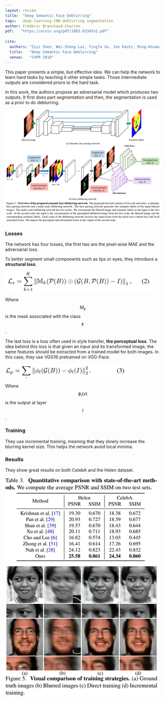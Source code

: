 ```yaml
---
layout: review
title:  "Deep Semantic Face Deblurring"
tags:   deep-learning CNN deblurring segmentation
author: Frédéric Branchaud-Charron
pdf:   "https://arxiv.org/pdf/1803.03345v2.pdf"

cite:
  authors: "Ziyi Shen, Wei-Sheng Lai, Tingfa Xu, Jan Kautz, Ming-Hsuan Yang"
  title:   "Deep Semantic Face Deblurring"
  venue:   "CVPR 2018"
---
```


This paper presents a simple, but effective idea. We can help the network to learn hard tasks by teaching it other simple tasks. Those intermediate outputs are considered priors to the hard task.

In this work, the authors propose an adversarial model which produces two outputs. It first does part segmentation and then, the segmentation is used as a prior to do deblurring.

![](/deep-learning/images/deblurring/fig2.png)

### Losses

The network has four losses, the first two are the pixel-wise MAE and the adversarial loss.

To better segment small components such as lips or eyes, they introduce a **structural loss**.

![](/deep-learning/images/deblurring/eq2.png)

Where $$M_k$$ is the mask associated with the class $$k$$.

The last loss is a loss often used in style transfer, **the perceptual loss**. The idea behind this loss is that given an input and its transformed image, the same features should be extracted from a trained model for both images. In this case, they use VGG16 pretrained on VGG-Face.

![](/deep-learning/images/deblurring/eq3.png)

Where $$\phi_l(x)$$ is the output at layer $$l$$.


### Training

They use incremental training, meaning that they slowly increase the blurring kernel size. This helps the network avoid local minima.

### Results

They show great results on both CelebA and the Helen dataset.

![](/deep-learning/images/deblurring/table3.png)
![](/deep-learning/images/deblurring/fig5.png)
